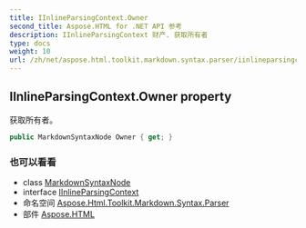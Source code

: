 ```yaml
---
title: IInlineParsingContext.Owner
second_title: Aspose.HTML for .NET API 参考
description: IInlineParsingContext 财产. 获取所有者
type: docs
weight: 10
url: /zh/net/aspose.html.toolkit.markdown.syntax.parser/iinlineparsingcontext/owner/
---
```

## IInlineParsingContext.Owner property

获取所有者。

```csharp
public MarkdownSyntaxNode Owner { get; }
```

### 也可以看看

* class [MarkdownSyntaxNode](../../../aspose.html.toolkit.markdown.syntax/markdownsyntaxnode/)
* interface [IInlineParsingContext](../)
* 命名空间 [Aspose.Html.Toolkit.Markdown.Syntax.Parser](../../iinlineparsingcontext/)
* 部件 [Aspose.HTML](../../../)


